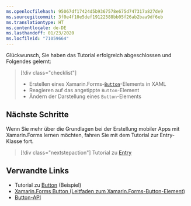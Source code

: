 ```yaml
---
ms.openlocfilehash: 95067df17424d5b9367578e675d747317a827de9
ms.sourcegitcommit: 3f0e4f10e5def19122588bb05f26ab2baa9df6eb
ms.translationtype: HT
ms.contentlocale: de-DE
ms.lasthandoff: 01/23/2020
ms.locfileid: "71059664"
---
```

Glückwunsch, Sie haben das Tutorial erfolgreich abgeschlossen und Folgendes gelernt:

> [!div class="checklist"]
>
> - Erstellen eines Xamarin.Forms-[`Button`](xref:Xamarin.Forms.Button)-Elements in XAML
> - Reagieren auf das angetippte `Button`-Element
> - Ändern der Darstellung eines `Button`-Elements

## <a name="next-steps"></a>Nächste Schritte

Wenn Sie mehr über die Grundlagen bei der Erstellung mobiler Apps mit Xamarin.Forms lernen möchten, fahren Sie mit dem Tutorial zur Entry-Klasse fort.

> [!div class="nextstepaction"]
> Tutorial zu [Entry](~/get-started/tutorials/entry/index.yml)

## <a name="related-links"></a>Verwandte Links

- Tutorial zu [Button](https://docs.microsoft.com/samples/xamarin/xamarin-forms-samples/getstarted-tutorials-buttontutorial/) (Beispiel)
- [Xamarin.Forms Button (Leitfaden zum Xamarin.Forms-Button-Element)](~/xamarin-forms/user-interface/button.md)
- [Button-API](xref:Xamarin.Forms.Button)
